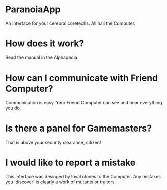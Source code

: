 # ParanoiaApp
An interface for your cerebral coretechs. All hail the Computer.

# How does it work?
Read the manual in the Alphapedia.

# How can I communicate with Friend Computer?
Communication is easy. Your Friend Computer can see and hear everything you do.

# Is there a panel for Gamemasters?
That is above your security clearance, citizen!

# I would like to report a mistake
This interface was desinged by loyal clones to the Computer. Any mistakes you 'discover' is clearly a work of mutants or traitors.
